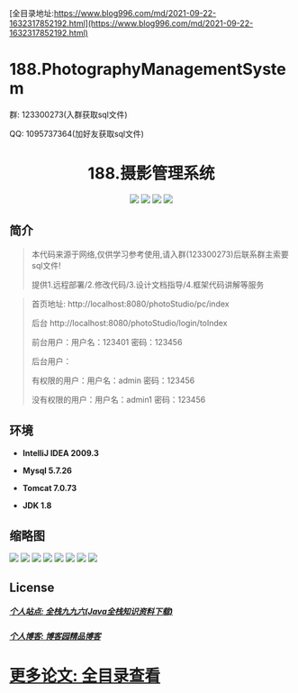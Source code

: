 [全目录地址:https://www.blog996.com/md/2021-09-22-1632317852192.html](https://www.blog996.com/md/2021-09-22-1632317852192.html)
# 188.PhotographyManagementSystem

<p>群: 123300273(入群获取sql文件)</p>
<p>QQ: 1095737364(加好友获取sql文件)</p>

<p><h1 align="center">188.摄影管理系统</h1></p>



<p align="center">
	<img src="https://img.shields.io/badge/jdk-1.8-orange.svg"/>
    <img src="https://img.shields.io/badge/spring-5.x-lightgrey.svg"/>
    <img src="https://img.shields.io/badge/springmvc-3.x-blue.svg"/>
    <img src="https://img.shields.io/badge/mybatis-5.x-yellow.svg"/>
</p>

## 简介


> 本代码来源于网络,仅供学习参考使用,请入群(123300273)后联系群主索要sql文件!
>
> 提供1.远程部署/2.修改代码/3.设计文档指导/4.框架代码讲解等服务

> 首页地址:  http://localhost:8080/photoStudio/pc/index
> 
> 后台  http://localhost:8080/photoStudio/login/toIndex
> 
> 前台用户：用户名：123401 密码：123456
>
> 后台用户：
> 
> 有权限的用户：用户名：admin 密码：123456
> 
> 没有权限的用户：用户名：admin1 密码：123456



## 环境

- <b>IntelliJ IDEA 2009.3</b>

- <b>Mysql 5.7.26</b>

- <b>Tomcat 7.0.73</b>

- <b>JDK 1.8</b>




## 缩略图

![](https://img2022.cnblogs.com/blog/588112/202210/588112-20221009114419415-2110269129.png)
![](https://img2022.cnblogs.com/blog/588112/202210/588112-20221009114452998-13000916.png)
![](https://img2022.cnblogs.com/blog/588112/202210/588112-20221009114503177-920338837.png)
![](https://img2022.cnblogs.com/blog/588112/202210/588112-20221009114513736-522309545.png)
![](https://img2022.cnblogs.com/blog/588112/202210/588112-20221009114529359-790122966.png)
![](https://img2022.cnblogs.com/blog/588112/202210/588112-20221009114534206-1396702055.png)
![](https://img2022.cnblogs.com/blog/588112/202210/588112-20221009114543635-2035216520.png)
![](https://img2022.cnblogs.com/blog/588112/202210/588112-20221009114552242-6829428.png)





## License

##### [个人站点: 全栈九九六(Java全栈知识资料下载)](https://www.blog996.com/)
##### [个人博客: 博客园精品博客](https://www.cnblogs.com/yysbolg/)
# [更多论文: 全目录查看](https://www.blog996.com/md/2021-09-22-1632317852192.html)








